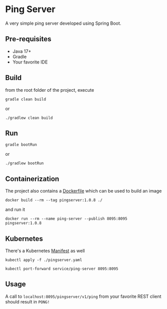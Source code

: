 # Ping Server

A very simple ping server developed using Spring Boot.

## Pre-requisites

- Java 17+
- Gradle
- Your favorite IDE

## Build

from the root folder of the project, execute

```console
gradle clean build
```

or

```console
./gradlew clean build
```

## Run

```console
gradle bootRun
```

or

```console
./gradlew bootRun
```

## Containerization

The project also contains a [Dockerfile](Dockerfile) which can be used to build an image

```console
docker build --rm --tag pingserver:1.0.8 ./
```

and run it

```console
docker run --rm --name ping-server --publish 8095:8095 pingserver:1.0.8
```

## Kubernetes

There's a Kubernetes [Manifest](pingserver.yaml) as well

```console
kubectl apply -f ./pingserver.yaml
```

```console
kubectl port-forward service/ping-server 8095:8095
```

## Usage

A call to `localhost:8095/pingserver/v1/ping` from your favorite REST client should result in `PONG!`